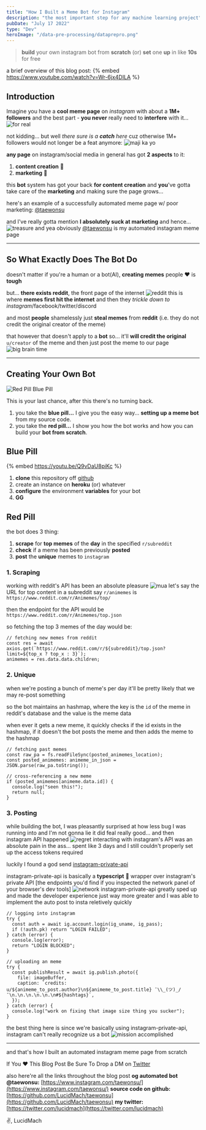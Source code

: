 ```yaml
---
title: "How I Built a Meme Bot for Instagram"
description: "the most important step for any machine learning project"
pubDate: "July 17 2022"
type: "Dev"
heroImage: "/data-pre-processing/dataprepro.png"
---
```


> **build** your own instagram bot from **scratch** (or) **set** one **up** in like **10s** for free

a brief overview of this blog post:
{% embed https://www.youtube.com/watch?v=Wr-6jx4DILA %}

## Introduction

Imagine you have a **cool meme page** on _instagram_ with about a **1M+ followers** and the best part - **you never** really need to **interfere** with it...
![for real](https://dev-to-uploads.s3.amazonaws.com/uploads/articles/eefd4ew38ryyrfk6m5nk.png)

not kidding... but well _there sure is a **catch** here_ cuz otherwise 1M+ followers would not longer be a feat anymore:
![maji ka yo](https://dev-to-uploads.s3.amazonaws.com/uploads/articles/xfqpvt01di70r4pnze17.png)

**any page** on instagram/social media in general has got **2 aspects** to it:

1. **content creation** 🎨
2. **marketing** 📢

this **bot** system has got your back **for content creation** and **you**'ve gotta take care of the **marketing** and making sure the page grows...

here's an example of a successfully automated meme page w/ poor marketing: [@taewonsu](https://www.instagram.com/taewonsu/)

and I've really gotta mention **I absolutely suck at marketing** and hence...
![treasure](https://dev-to-uploads.s3.amazonaws.com/uploads/articles/8pmo7xyan1vsfc6gx2vd.png)
and yea obviously [@taewonsu](https://www.instagram.com/taewonsu/) is my automated instagram meme page

---

## So What Exactly Does The Bot Do

doesn't matter if you're a human or a bot(AI), **creating memes** people ❤️ is **tough**

but... **there exists reddit**, the front page of the internet
![reddit](https://dev-to-uploads.s3.amazonaws.com/uploads/articles/0yradeckntcd0fzbsu1b.png)
this is where **memes first hit the internet** and then they _trickle down to instagram_/facebook/twitter/discord

and most **people** shamelessly just **steal memes** from **reddit** (i.e. they do not credit the original creator of the meme)

that however that doesn't apply to a **bot** so... it'll **will credit the original** `u/creator` of the meme and then just post the meme to our page
![big brain time](https://dev-to-uploads.s3.amazonaws.com/uploads/articles/n5ns03l6l9nje84nu60b.png)

---

## Creating Your Own Bot

![Red Pill Blue Pill](https://dev-to-uploads.s3.amazonaws.com/uploads/articles/avmp3hvp3imkifado5b4.png)

This is your last chance, after this there's no turning back.

1. you take the **blue pill...** I give you the easy way... **setting up a meme bot** from my source code.
2. you take the **red pill...** I show you how the bot works and how you can build your **bot from scratch**.

## Blue Pill

{% embed https://youtu.be/Q9vDaU8piKc %}

1. **clone** this repository off [github](https://github.com/LucidMach/taewonsu)
2. create an instance on **heroku** (or) whatever
3. **configure** the environment **variables** for your bot
4. **GG**

## Red Pill

the bot does 3 thing:

1. **scrape** for **top memes** of the **day** in the specified `r/subreddit`
2. **check** if a meme has been previously **posted**
3. **post** the **unique** memes to `instagram`

### 1. Scraping

working with reddit's API has been an absolute pleasure
![mua](https://dev-to-uploads.s3.amazonaws.com/uploads/articles/ivp6qn9a9lfadei6bmyt.png)
let's say the URL for top content in a subreddit say `r/animemes` is `https://www.reddit.com/r/Animemes/top/`

then the endpoint for the API would be `https://www.reddit.com/r/Animemes/top.json`

so fetching the top 3 memes of the day would be:

```
// fetching new memes from reddit
const res = await axios.get(`https://www.reddit.com/r/${subreddit}/top.json?limit=${top_x ? top_x : 3}`);
animemes = res.data.data.children;
```

### 2. Unique

when we're posting a bunch of meme's per day it'll be pretty likely that we may re-post something

so the bot maintains an hashmap, where the key is the `id` of the meme in reddit's database and the value is the meme data

when ever it gets a new meme, it quickly checks if the id exists in the hashmap, if it doesn't the bot posts the meme and then adds the meme to the hashmap

```
// fetching past memes
const raw_pa = fs.readFileSync(posted_animemes_location);
const posted_animemes: animeme_in_json = JSON.parse(raw_pa.toString());

// cross-referencing a new meme
if (posted_animemes[animeme.data.id]) {
  console.log("seen this!");
  return null;
}
```

### 3. Posting

while building the bot, I was pleasantly surprised at how less bug I was running into and I'm not gonna lie it did feal really good... and then instagram API happened
![regret](https://dev-to-uploads.s3.amazonaws.com/uploads/articles/p94y4mkpk229yjvmfi5o.png)
interacting with instagram's API was an absolute pain in the ass... spent like 3 days and I still couldn't properly set up the access tokens required

luckily I found a god send [instagram-private-api](https://www.npmjs.com/package/instagram-private-api)

instagram-private-api is basically a **typescript** 🤩 wrapper over instagram's private API [the endpoints you'd find if you inspected the network panel of your browser's dev tools]
![network](https://dev-to-uploads.s3.amazonaws.com/uploads/articles/x0be9f4x5r9xqhinnjr8.png)
instagram-private-api greatly sped up and made the developer experience just way more greater and I was able to implement the auto post to insta reletively quickly

```
// logging into instagram
try {
  const auth = await ig.account.login(ig_uname, ig_pass);
  if (!auth.pk) return "LOGIN FAILED";
} catch (error) {
  console.log(error);
  return "LOGIN BLOCKED";
}

// uploading an meme
try {
  const publishResult = await ig.publish.photo({
    file: imageBuffer,
    caption: `credits: u/${animeme_to_post.author}\n${animeme_to_post.title} ¯\\_(ツ)_/¯\n.\n.\n.\n.\n.\n#${hashtags}`,
  });
} catch (error) {
  console.log("work on fixing that image size thing you sucker");
}
```

the best thing here is since we're basically using instagram-private-api, instagram can't really recognize us a bot
![mission accomplished](https://dev-to-uploads.s3.amazonaws.com/uploads/articles/omqo1itugbw2ip30ozek.png)

---

and that's how I built an automated instagram meme page from scratch

If You ❤️ This Blog Post
Be Sure To Drop a DM on [Twitter](https://twitter.com/lucidmach)

also here're all the links throughout the blog post
**og automated bot @taewonsu:** [https://www.instagram.com/taewonsu/](https://www.instagram.com/taewonsu/)
**source code on github:** [https://github.com/LucidMach/taewonsu](https://github.com/LucidMach/taewonsu)
**my twitter:** [https://twitter.com/lucidmach](https://twitter.com/lucidmach)

✌️,
LucidMach
